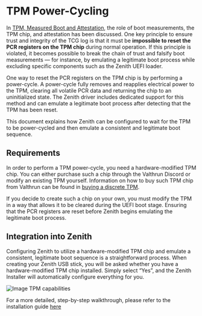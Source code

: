 # TPM Power-Cycling
In [TPM, Measured Boot and Attestation](../boot_integrity), the role of boot measurements, the TPM chip, and attestation has been discussed.
One key principle to ensure trust and integrity of the TCG log is that it must be **impossible to reset the PCR registers on the TPM chip** during normal operation.
If this principle is violated, it becomes possible to break the chain of trust and falsify boot measurements — for instance, by emulating a legitimate boot process while excluding specific components such as the Zenith UEFI loader.

One way to reset the PCR registers on the TPM chip is by performing a power-cycle.
A power-cycle fully removes and reapplies electrical power to the TPM, clearing all volatile PCR data and returning the chip to an uninitialized state.
The Zenith driver includes dedicated support for this method and can emulate a legitimate boot process after detecting that the TPM has been reset.

This document explains how Zenith can be configured to wait for the TPM to be power-cycled and then emulate a consistent and legitimate boot sequence.

## Requirements
In order to perform a TPM power-cycle, you need a hardware-modified TPM chip.
You can either purchase such a chip through the Valthrun Discord or modify an existing TPM yourself.
Information on how to buy such TPM chip from Valthrun can be found in [buying a discrete TPM](../../buying_discrete_tpm).

If you decide to create such a chip on your own, you must modify the TPM in a way that allows it to be cleared during the UEFI boot stage. Ensuring that the PCR registers are reset before Zenith begins emulating the legitimate boot process.

## Integration into Zenith
Configuring Zenith to utilize a hardware-modified TPM chip and emulate a consistent, legitimate boot sequence is a straightforward process.
When creating your Zenith USB stick, you will be asked whether you have a hardware-modified TPM chip installed. Simply select “Yes”, and the Zenith Installer will automatically configure everything for you.

![Image TPM capabilities](@site/docs/_media/zenith_installer_tpm_variation.png)

For a more detailed, step-by-step walkthrough, please refer to the installation guide [here](../../installation/installation#install-valthrun-zenith)
